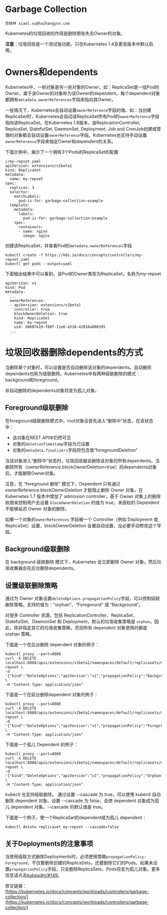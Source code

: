# Garbage Collection

```
苏晓林 xiaol.su@haihangyun.com
```

Kubernetes的垃圾回收的作用是删除那些失去Owner的对象。

**注意**：垃圾回收是一个测试版功能，只在Kubernetes 1.4及更高版本中默认启用。

# Owners和dependents

Kubernetes中，一些对象是另一些对象的Owner，如：ReplicaSet是一组Pod的Owner。属于该Owner的对象称为该Owner的dependent。每个dependent对象都拥有`metadata.ownerReferences`字段来指向其Owner。

一些情况下，Kubernetes会自动设置`ownerReference`字段的值。如：当创建ReplicaSet时，Kubernetes会自动该ReplicaSet所有Pod的`ownerReference`字段指向该ReplicaSet。在Kubernetes 1.8版本，由ReplicationController, ReplicaSet, StatefulSet, DaemonSet, Deployment, Job and CronJob创建或管理的对象都会自动设置`ownerReference`字段。Kubernetes也支持手动设置`ownerReference`字段来指定Owner和dependent的关系。

下面示例中，展示了一个拥有3个Pods的ReplicaSet的配置

```
//my-repset.yaml
apiVersion: extensions/v1beta1
kind: ReplicaSet
metadata:
  name: my-repset
spec:
  replicas: 3
  selector:
    matchLabels:
      pod-is-for: garbage-collection-example
  template:
    metadata:
      labels:
        pod-is-for: garbage-collection-example
    spec:
      containers:
      - name: nginx
        image: nginx
```

创建该ReplicaSet，并查看Pod的`metadata.ownerReferences`字段

```
kubectl create -f https://k8s.io/docs/concepts/controllers/my-repset.yaml
kubectl get pods --output=yaml
```

下面输出结果中可以看到，该Pod的Owner类型为ReplicaSet，名称为my-repset

```
apiVersion: v1
kind: Pod
metadata:
  ...
  ownerReferences:
  - apiVersion: extensions/v1beta1
    controller: true
    blockOwnerDeletion: true
    kind: ReplicaSet
    name: my-repset
    uid: d9607e19-f88f-11e6-a518-42010a800195
  ...
```

# 垃圾回收器删除dependents的方式

当删除某个对象时，可以设置是否自动删除该对象的dependents。自动删除dependents也称为级联删除。Kubernetes中有两种级联删除的模式：background和foreground。

非自动删除的dependents对象将变为孤儿对象。

## Foreground级联删除

在foreground级联删除模式中，root对象会首先进入“删除中”状态，在该状态中：

* 该对象在REST API中仍然可见
* 对象的`deletionTimestamp`字段为已设置
* 对象的`metadata.finalizers`字段将包含值“foregroundDeletion”

当该对象进入“删除中”状态时，垃圾回收器会删除该对象的所有dependents。当删除所有（ownerReference.blockOwnerDeletion=true）的dependents对象后，才能删除Owner对象。

注意，在 “foreground 删除” 模式下，Dependent 只有通过 ownerReference.blockOwnerDeletion 才能阻止删除 Owner 对象。在 Kubernetes 1.7 版本中增加了 admission controller，基于 Owner 对象上的删除权限来控制用户去设置 `blockOwnerDeletion` 的值为 true，未授权的 Dependent 不能够延迟 Owner 对象的删除。

如果一个对象的`ownerReferences` 字段被一个 Controller（例如 Deployment 或 ReplicaSet）设置，blockOwnerDeletion 会被自动设置，没必要手动修改这个字段。

## Background级联删除

在 background 级联删除 模式下，Kubernetes 会立即删除 Owner 对象，然后垃圾收集器会在后台删除dependents。

## 设置级联删除策略

通过为 Owner 对象设置`deleteOptions.propagationPolicy`字段，可以控制级联删除策略。支持的值为：“orphan”、“Foreground” 或 “Background”。

对很多 Controller 资源，包括 ReplicationController、ReplicaSet、StatefulSet、DaemonSet 和 Deployment，默认的垃圾收集策略是 `orphan`。因此，除非指定其它的垃圾收集策略，否则所有 dependent 对象使用的都是 orphan 策略。

下面是一个在后台删除 dependent 对象的例子：

```
kubectl proxy --port=8080
curl -X DELETE localhost:8080/apis/extensions/v1beta1/namespaces/default/replicasets/my-repset \
-d '{"kind":"DeleteOptions","apiVersion":"v1","propagationPolicy":"Background"}' \
-H "Content-Type: application/json"
```

下面是一个在前台删除dependent 对象的例子：

```
kubectl proxy --port=8080
curl -X DELETE localhost:8080/apis/extensions/v1beta1/namespaces/default/replicasets/my-repset \
-d '{"kind":"DeleteOptions","apiVersion":"v1","propagationPolicy":"Foreground"}' \
-H "Content-Type: application/json"
```

下面是一个孤儿 Dependent 的例子：

```
kubectl proxy --port=8080
curl -X DELETE localhost:8080/apis/extensions/v1beta1/namespaces/default/replicasets/my-repset \
-d '{"kind":"DeleteOptions","apiVersion":"v1","propagationPolicy":"Orphan"}' \
-H "Content-Type: application/json"
```

kubectl 也支持级联删除。 通过设置 --cascade 为 true，可以使用 kubectl 自动删除 dependent 对象。设置 --cascade 为 false，会使 dependent 对象成为孤儿 dependent 对象。--cascade 的默认值是 true。

下面是一个例子，使一个ReplicaSet的dependent成为孤儿 dependent：

```
kubectl delete replicaset my-repset --cascade=false
```

## 关于Deployments的注意事项

当使用级联方式删除Deployments时，必须使用策略`propagationPolicy: Foreground`，不仅要删除创建的ReplicaSets，还要删除它们的Pods。如果未设置`propagationPolicy`字段，只会删除ReplicaSets，Pods将变为孤儿对象。更多信息请点击[kubeadm/\#149](https://github.com/kubernetes/kubeadm/issues/149#issuecomment-284766613)。

原文链接：[https://kubernetes.io/docs/concepts/workloads/controllers/garbage-collection/](https://kubernetes.io/docs/concepts/workloads/controllers/garbage-collection/)

